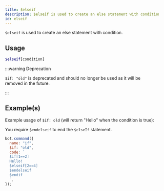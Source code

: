 ```yaml
---
title: $elseif
description: $elseif is used to create an else statement with condition.
id: elseif
---
```


`$elseif` is used to create an else statement with condition.

## Usage

```php
$elseif[condition]
```

:::warning Deprecation

`$if: "old"` is deprecated and should no longer be used as it will be removed in the future.

:::

## Example(s)

Example usage of `$if: old` (will return "Hello" when the condition is true):

You require `$endelseif` to end the `$elseIf` statement.

```javascript
bot.command({
  name: "if",
  $if: "old",
  code: `
  $if[1==2]
  Hello!
  $elseif[2==4]
  $endelseif
  $endif
  `,
});
```
